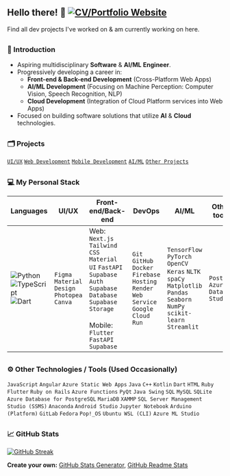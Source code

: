 ## Hello there! 👋 [![CV/Portfolio Website](https://img.shields.io/badge/CV/Portfolio-Visit%20My%20Website-4CAF50?style=flat&logo=web&logoColor=white&color=1C1C1C)](https://m3mentomor1.github.io/)

Find all dev projects I've worked on & am currently working on here.
##
### 🙋 Introduction
- Aspiring multidisciplinary **Software** & **AI/ML** **Engineer**.
- Progressively developing a career in:
    - **Front-end & Back-end Development** (Cross-Platform Web Apps)
    - **AI/ML Development** (Focusing on Machine Perception: Computer Vision, Speech Recognition, NLP)
    - **Cloud Development** (Integration of Cloud Platform services into Web Apps)
- Focused on building software solutions that utilize **AI** & **Cloud** technologies.
##
### 🗂️ Projects
[``UI/UX``](https://github.com/m3mentomor1/m3mentomor1/blob/main/UI%5CUX%20Design.md) [``Web Development``](https://github.com/m3mentomor1/m3mentomor1/blob/main/WebDev.md) [``Mobile Development``]() [``AI/ML``](https://github.com/m3mentomor1/m3mentomor1/blob/main/AI%5CMachine%20Learning.md) [``Other Projects``]() 
##
### 💻 My Personal Stack
| Languages | **UI/UX** | **Front-end/Back-end** | **DevOps** | **AI/ML** | **Other tools** |
|-----------|-----------|------------------------|------------|-----------|-----------------|
|![Python](https://img.shields.io/badge/python-3670A0?style=for-the-badge&logo=python&logoColor=ffdd54) ![TypeScript](https://img.shields.io/badge/typescript-%23007ACC.svg?style=for-the-badge&logo=typescript&logoColor=white) ![Dart](https://img.shields.io/badge/dart-%230175C2.svg?style=for-the-badge&logo=dart&logoColor=white) | ``Figma`` ``Material Design`` ``Photopea`` ``Canva`` | Web: ``Next.js`` ``Tailwind CSS`` ``Material UI`` ``FastAPI`` ``Supabase Auth`` ``Supabase Database`` ``Supabase Storage`` <br><br> Mobile: ``Flutter`` ``FastAPI`` ``Supabase`` | ``Git`` ``GitHub`` ``Docker`` ``Firebase Hosting`` ``Render Web Service`` ``Google Cloud Run`` | ``TensorFlow`` ``PyTorch`` ``OpenCV`` ``Keras`` ``NLTK`` ``spaCy`` ``Matplotlib`` ``Pandas`` ``Seaborn`` ``NumPy`` ``scikit-learn`` ``Streamlit`` | ``Postman`` ``Azure Data Studio`` |
##
### ⚙️  Other Technologies / Tools (Used Occasionally)
``JavaScript`` ``Angular`` ``Azure Static Web Apps`` ``Java`` ``C++`` ``Kotlin`` ``Dart`` ``HTML`` ``Ruby`` ``Flutter`` ``Ruby on Rails`` ``Azure Functions`` ``PyQt`` ``Java Swing`` ``SQL`` ``MySQL`` ``SQLite`` ``Azure Database for PostgreSQL`` ``MariaDB`` ``XAMMP`` ``SQL Server Management Studio (SSMS)`` ``Anaconda`` ``Android Studio`` ``Jupyter Notebook`` ``Arduino (Platform)`` ``GitLab`` ``Fedora`` ``Pop!_OS`` ``Ubuntu WSL (CLI)`` ``Azure ML Studio``
##
### 📈 GitHub Stats
[![GitHub Streak](http://github-readme-streak-stats.herokuapp.com?user=m3mentomor1&theme=rose_pine)](https://git.io/streak-stats) 

**Create your own:** [GitHub Stats Generator](https://github.com/omsimos/github-stats-generator), [GitHub Readme Stats](https://github.com/anuraghazra/github-readme-stats)

